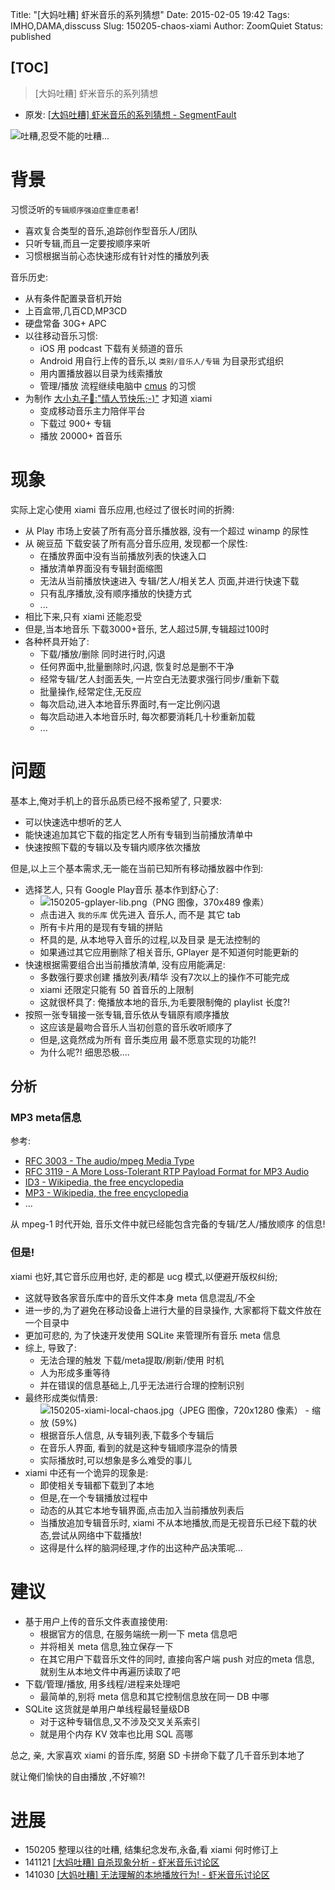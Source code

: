 Title: "[大妈吐糟] 虾米音乐的系列猜想"
Date: 2015-02-05 19:42
Tags: IMHO,DAMA,disscuss
Slug: 150205-chaos-xiami
Author: ZoomQuiet
Status: published

[TOC]
------


> [大妈吐糟] 虾米音乐的系列猜想


- 原发: [[大妈吐糟] 虾米音乐的系列猜想 - SegmentFault](http://segmentfault.com/blog/zoomquiet/1190000002538467)

![吐糟,忍受不能的吐糟...](http://img1.gtimg.com/digi/pics/hv1/227/104/1364/88720847.jpg)

# 背景
习惯泛听的`专辑顺序强迫症重症患者`!

- 喜欢复合类型的音乐,追踪创作型音乐人/团队
- 只听专辑,而且一定要按顺序来听
- 习惯根据当前心态快速形成有针对性的播放列表

音乐历史:

- 从有条件配置录音机开始
- 上百盒带,几百CD,MP3CD
- 硬盘常备 30G+ APC
- 以往移动音乐习惯:
    + iOS 用 podcast 下载有关频道的音乐
    + Android 用自行上传的音乐,以 `类别/音乐人/专辑` 为目录形式组织
    + 用内置播放器以目录为线索播放
    + 管理/播放 流程继续电脑中 [cmus](http://cmus.github.io/) 的习惯
- 为制作 [大小丸子🐒:"情人节快乐;-)"](http://momoko.in/family/family-timeline.html) 才知道 xiami 
    - 变成移动音乐主力陪伴平台
    - 下载过 900+ 专辑
    - 播放 20000+ 首音乐


# 现象

实际上定心使用 xiami 音乐应用,也经过了很长时间的折腾:

- 从 Play 市场上安装了所有高分音乐播放器, 没有一个超过 winamp 的尿性
- 从 碗豆茄 下载安装了所有高分音乐应用, 发现都一个尿性:
    + 在播放界面中没有当前播放列表的快速入口
    + 播放清单界面没有专辑封面缩图
    + 无法从当前播放快速进入 专辑/艺人/相关艺人 页面,并进行快速下载
    + 只有乱序播放,没有顺序播放的快捷方式
    + ...
- 相比下来,只有 xiami 还能忍受
- 但是,当本地音乐 下载3000+音乐, 艺人超过5屏,专辑超过100时
- 各种杯具开始了:
    + 下载/播放/删除 同时进行时,闪退
    + 任何界面中,批量删除时,闪退, 恢复时总是删不干净
    + 经常专辑/艺人封面丢失, 一片空白无法要求强行同步/重新下载
    + 批量操作,经常定住,无反应
    + 每次启动,进入本地音乐界面时,有一定比例闪退
    + 每次启动进入本地音乐时, 每次都要消耗几十秒重新加载
    + ...


# 问题

基本上,俺对手机上的音乐品质已经不报希望了,
只要求:

- 可以快速选中想听的艺人
- 能快速追加其它下载的指定艺人所有专辑到当前播放清单中
- 快速按照下载的专辑以及专辑内顺序依次播放

但是,以上三个基本需求,无一能在当前已知所有移动播放器中作到:

- 选择艺人, 只有 Google Play音乐 基本作到舒心了:
    + ![150205-gplayer-lib.png（PNG 图像，370x489 像素）](http://zoomq.qiniudn.com/ZQCollection/snap/150205-gplayer-lib.png)
    + 点击进入 `我的乐库` 优先进入 音乐人, 而不是 其它 tab
    + 所有卡片用的是现有专辑的拼贴
    + 杯具的是, 从本地导入音乐的过程,以及目录 是无法控制的
    + 如果通过其它应用删除了相关音乐, GPlayer 是不知道何时能更新的
- 快速根据需要组合出当前播放清单, 没有应用能满足:
    + 多数强行要求创建 播放列表/精华 没有7次以上的操作不可能完成
    + xiami 还限定只能有 50 首音乐的上限制
    + 这就很杯具了: 俺播放本地的音乐,为毛要限制俺的 playlist 长度?!
- 按照一张专辑接一张专辑,音乐依从专辑原有顺序播放
    + 这应该是最吻合音乐人当初创意的音乐收听顺序了
    + 但是,这竟然成为所有 音乐类应用 最不愿意实现的功能?!
    + 为什么呢?! 细思恐极....


## 分析

### MP3 meta信息

参考:

- [RFC 3003 - The audio/mpeg Media Type](http://tools.ietf.org/html/rfc3003)
- [RFC 3119 - A More Loss-Tolerant RTP Payload Format for MP3 Audio](http://tools.ietf.org/html/rfc3119)
- [ID3 - Wikipedia, the free encyclopedia](http://en.wikipedia.org/wiki/ID3)
- [MP3 - Wikipedia, the free encyclopedia](http://en.wikipedia.org/wiki/MP3#ID3_and_other_tags)
- ...

从 mpeg-1 时代开始, 音乐文件中就已经能包含完备的专辑/艺人/播放顺序 的信息!

### 但是!

xiami 也好,其它音乐应用也好, 走的都是 ucg 模式,以便避开版权纠纷;

- 这就导致各家音乐库中的音乐文件本身 meta 信息混乱/不全
- 进一步的,为了避免在移动设备上进行大量的目录操作, 大家都将下载文件放在一个目录中
- 更加可悲的, 为了快速开发使用 SQLite 来管理所有音乐 meta 信息
- 综上, 导致了:
    + 无法合理的触发 下载/meta提取/刷新/使用 时机
    + 人为形成多重等待
    + 并在错误的信息基础上,几乎无法进行合理的控制识别
- 最终形成类似情景:
    + ![150205-xiami-local-chaos.jpg（JPEG 图像，720x1280 像素） - 缩放 (59%)](http://zoomq.qiniudn.com/ZQCollection/snap/150205-xiami-local-chaos.jpg?imageView2/2/w/360)
    + 根据音乐人信息, 从专辑列表,下载多个专辑后
    + 在音乐人界面, 看到的就是这种专辑顺序混杂的情景
    + 实际播放时,可以想象是多么难受的事儿
- xiami 中还有一个诡异的现象是:
    + 即使相关专辑都下载到了本地
    + 但是,在一个专辑播放过程中
    + 动态的从其它本地专辑界面,点击加入当前播放列表后
    + 当播放追加专辑音乐时, xiami 不从本地播放,而是无视音乐已经下载的状态,尝试从网络中下载播放!
    + 这得是什么样的脑洞经理,才作的出这种产品决策呢...


# 建议

- 基于用户上传的音乐文件表直接使用:
    + 根据官方的信息, 在服务端统一刷一下 meta 信息吧
    + 并将相关 meta 信息,独立保存一下
    + 在其它用户下载音乐文件的同时, 直接向客户端 push 对应的meta 信息, 就别生从本地文件中再遍历读取了吧
- 下载/管理/播放, 用多线程/进程来处理吧
    + 最简单的,别将 meta 信息和其它控制信息放在同一 DB 中哪
- SQLite 这货就是单用户单线程最轻量级DB
    + 对于这种专辑信息,又不涉及交叉关系索引
    + 就是用个内存 KV 效率也比用 SQL 高哪

总之, 亲, 大家喜欢 xiami 的音乐库, 努磨 SD 卡拼命下载了几千音乐到本地了

就让俺们愉快的自由播放 ,不好嘛?!


# 进展

- 150205 整理以往的吐糟, 结集纪念发布,永备,看 xiami 何时修订上
- 141121 [[大妈吐糟] 自杀现象分析 - 虾米音乐讨论区](http://www.xiami.com/g/thread-918973?spm=0.0.0.0.aq4pjq)
- 141030 [[大妈吐糟] 无法理解的本地播放行为! - 虾米音乐讨论区](http://www.xiami.com/g/thread-917351?spm=0.0.0.0.aq4pjq)